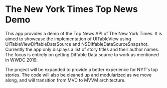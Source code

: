 # The New York Times Top News Demo
This app provides a demo of the Top News API of The New York Times. It is aimed to showcase the implementation of UITableView using UITableViewDiffableDataSource and NSDiffableDataSourceSnapshot. Currently the app only displays a list of story titles and their author names. The focus is entirely on getting Diffable Data source to work as mentioned in WWDC 2019. 

The project will be expanded to provide a better experience for NYT's top stories. The code will also be cleaned up and modularized as we move along, and will transition from MVC to MVVM architecture.
